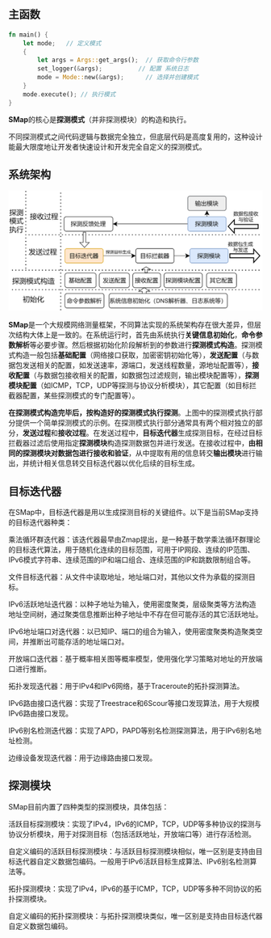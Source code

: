 ## 主函数

```rust
fn main() {
    let mode;	// 定义模式
    {
        let args = Args::get_args();  // 获取命令行参数
        set_logger(&args);			// 配置 系统日志
        mode = Mode::new(&args);	  // 选择并创建模式
    }
    mode.execute(); // 执行模式
}
```

**SMap**的核心是**探测模式**（并非探测模块）的构造和执行。

不同探测模式之间代码逻辑与数据完全独立，但底层代码是高度复用的，这种设计能最大限度地让开发者快速设计和开发完全自定义的探测模式。

## 系统架构

![](./assets/1.svg)

**SMap**是一个大规模网络测量框架，不同算法实现的系统架构存在很大差异，但层次结构大体上是一致的。在系统运行时，首先由系统执行**关键信息初始化**，**命令参数解析**等必要步骤。然后根据初始化阶段解析到的参数进行**探测模式构造**。探测模式构造一般包括**基础配置**（网络接口获取，加密密钥初始化等），**发送配置**（与数据包发送相关的配置，如发送速率，源端口，发送线程数量，源地址配置等），**接收配置**（与数据包接收相关的配置，如数据包过滤规则，输出模块配置等），**探测模块配置**（如ICMP，TCP，UDP等探测与协议分析模块），其它配置（如目标拦截器配置，某些探测模式的专门配置等）。

**在探测模式构造完毕后，按构造好的探测模式执行探测**。上图中的探测模式执行部分提供一个简单探测模式的示例。在探测模式执行部分通常具有两个相对独立的部分，**发送过程**和**接收过程**。在发送过程中，**目标迭代器**生成探测目标，在经过目标拦截器过滤后使用指定**探测模块**构造探测数据包并进行发送。在接收过程中，**由相同的探测模块对数据包进行接收和验证**，从中提取有用的信息转交**输出模块**进行输出，并统计相关信息转交目标迭代器以优化后续的目标生成。

## 目标迭代器

在SMap中，目标迭代器是用以生成探测目标的关键组件。以下是当前SMap支持的目标迭代器种类：

乘法循环群迭代器：该迭代器最早由Zmap提出，是一种基于数学乘法循环群理论的目标迭代算法，用于随机化连续的目标范围，可用于IP网段、连续的IP范围、IPv6模式字符串、连续范围的IP和端口组合、连续范围的IP和跳数限制组合等。

文件目标迭代器：从文件中读取地址，地址端口对，其他以文件为承载的探测目标。

IPv6活跃地址迭代器：以种子地址为输入，使用密度聚类，层级聚类等方法构造地址空间树，通过聚类信息推断出种子地址中不存在但可能存活的其它活跃地址。

IPv6地址端口对迭代器：以已知IP、端口的组合为输入，使用密度聚类构造聚类空间，并推断出可能存活的地址端口对。

开放端口迭代器：基于概率相关图等概率模型，使用强化学习策略对地址的开放端口进行推断。

拓扑发现迭代器：用于IPv4和IPv6网络，基于Traceroute的拓扑探测算法。

IPv6路由接口迭代器：实现了Treestrace和6Scour等接口发现算法，用于大规模IPv6路由接口发现。

IPv6别名检测迭代器：实现了APD，PAPD等别名检测探测算法，用于IPv6别名地址检测。

边缘设备发现迭代器：用于边缘路由接口发现。

## 探测模块

SMap目前内置了四种类型的探测模块，具体包括：

活跃目标探测模块：实现了IPv4，IPv6的ICMP，TCP，UDP等多种协议的探测与协议分析模块，用于对探测目标（包括活跃地址，开放端口等）进行存活检测。

自定义编码的活跃目标探测模块：与活跃目标探测模块相似，唯一区别是支持由目标迭代器自定义数据包编码。一般用于IPv6活跃目标生成算法、IPv6别名检测算法等。

拓扑探测模块：实现了IPv4，IPv6的基于ICMP，TCP，UDP等多种不同协议的拓扑探测模块。

自定义编码的拓扑探测模块：与拓扑探测模块类似，唯一区别是支持由目标迭代器自定义数据包编码。